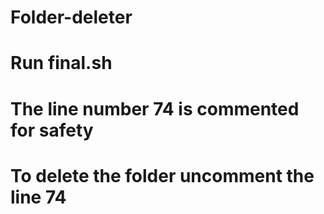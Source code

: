 # Folder-deleter
# Run final.sh
# The line number 74 is commented for safety
# To delete the folder uncomment the line 74

